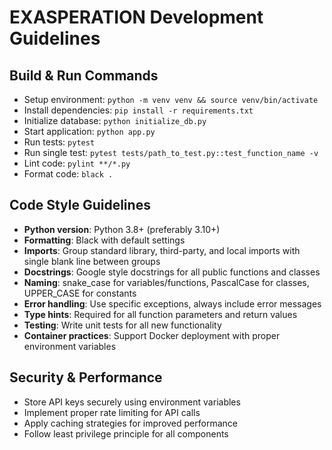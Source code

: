 # EXASPERATION Development Guidelines

## Build & Run Commands
- Setup environment: `python -m venv venv && source venv/bin/activate`
- Install dependencies: `pip install -r requirements.txt`
- Initialize database: `python initialize_db.py`
- Start application: `python app.py`
- Run tests: `pytest`
- Run single test: `pytest tests/path_to_test.py::test_function_name -v`
- Lint code: `pylint **/*.py`
- Format code: `black .`

## Code Style Guidelines
- **Python version**: Python 3.8+ (preferably 3.10+)
- **Formatting**: Black with default settings
- **Imports**: Group standard library, third-party, and local imports with single blank line between groups
- **Docstrings**: Google style docstrings for all public functions and classes
- **Naming**: snake_case for variables/functions, PascalCase for classes, UPPER_CASE for constants
- **Error handling**: Use specific exceptions, always include error messages
- **Type hints**: Required for all function parameters and return values
- **Testing**: Write unit tests for all new functionality
- **Container practices**: Support Docker deployment with proper environment variables

## Security & Performance
- Store API keys securely using environment variables
- Implement proper rate limiting for API calls
- Apply caching strategies for improved performance
- Follow least privilege principle for all components
